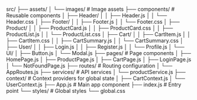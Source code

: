 src/
├── assets/
│   └── images/               # Image assets
├── components/               # Reusable components
│   ├── Header/
│   │   ├── Header.js
│   │   └── Header.css
│   ├── Footer/
│   │   ├── Footer.js
│   │   └── Footer.css
│   ├── Product/
│   │   ├── ProductCard.js
│   │   ├── ProductCard.css
│   │   ├── ProductList.js
│   │   └── ProductList.css
│   ├── Cart/
│   │   ├── CartItem.js
│   │   ├── CartItem.css
│   │   ├── CartSummary.js
│   │   └── CartSummary.css
│   ├── User/
│   │   ├── Login.js
│   │   ├── Register.js
│   │   └── Profile.js
│   └── UI/
│       ├── Button.js
│       └── Modal.js
├── pages/                    # Page components
│   ├── HomePage.js
│   ├── ProductPage.js
│   ├── CartPage.js
│   ├── LoginPage.js
│   └── NotFoundPage.js
├── routes/                   # Routing configuration
│   └── AppRoutes.js
├── services/                 # API services
│   └── productService.js
├── context/                  # Context providers for global state
│   ├── CartContext.js
│   └── UserContext.js
├── App.js                    # Main app component
├── index.js                  # Entry point
└── styles/                   # Global styles
    └── global.css

